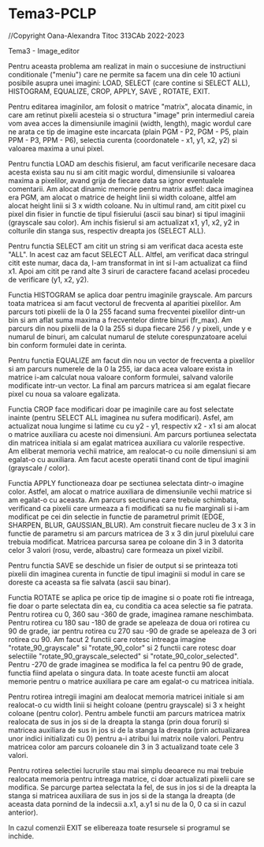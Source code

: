 # Tema3-PCLP

//Copyright Oana-Alexandra Titoc 313CAb 2022-2023

Tema3 - Image_editor

Pentru aceasta problema am realizat in main o succesiune de instructiuni
conditionale ("meniu") care ne permite sa facem una din cele 10 actiuni
posibile asupra unei imagini: LOAD, SELECT (care contine si SELECT ALL),
HISTOGRAM, EQUALIZE, CROP, APPLY, SAVE , ROTATE, EXIT.

Pentru editarea imaginilor, am folosit o matrice "matrix", alocata dinamic, in
care am retinut pixelii acesteia si o structura "image" prin intermediul careia
vom avea acces la dimensiunile imaginii (width, length), magic wordul care ne
arata ce tip de imagine este incarcata (plain PGM - P2, PGM - P5, plain
PPM - P3, PPM - P6), selectia curenta (coordonatele - x1, y1, x2, y2) si
valoarea maxima a unui pixel.

Pentru functia LOAD am deschis fisierul, am facut verificarile necesare daca
acesta exista sau nu si am citit magic wordul, dimensiunile si valoarea maxima
a pixelilor, avand grija de fiecare data sa ignor eventualele comentarii. Am
alocat dinamic memorie pentru matrix astfel: daca imaginea era PGM, am alocat o
matrice de height linii si width coloane, altfel am alocat height linii si 3 x
width coloane. Nu in ultimul rand, am citit pixel cu pixel din fisier in
functie de tipul fisierului (ascii sau binar) si tipul imaginii (grayscale sau
color). Am inchis fisierul si am actualizat x1, y1, x2, y2 in colturile din
stanga sus, respectiv dreapta jos (SELECT ALL).

Pentru functia SELECT am citit un string si am verificat daca acesta este
"ALL". In acest caz am facut SELECT ALL. Altfel, am verificat daca stringul
citit este numar, daca da, l-am transformat in int si l-am actualizat ca
fiind x1. Apoi am citit pe rand alte 3 siruri de caractere facand acelasi
procedeu de verificare (y1, x2, y2).
 
Functia HISTOGRAM se aplica doar pentru imaginile grayscale. Am parcurs toata
matricea si am facut vectorul de frecventa al aparitiei pixelilor. Am parcurs
toti pixelii de la 0 la 255 facand suma frecventei pixelilor dintr-un bin si am
aflat suma maxima a frecventelor dintre binuri (fr_max). Am parcurs din nou
pixelii de la 0 la 255 si dupa fiecare 256 / y pixeli, unde y e numarul de
binuri, am calculat numarul de stelute corespunzatoare acelui bin conform
formulei date in cerinta. 

Pentru functia EQUALIZE am facut din nou un vector de frecventa a pixelilor
si am parcurs numerele de la 0 la 255, iar daca acea valoare exista in matrice
i-am calculat noua valoare conform formulei, salvand valorile modificate
intr-un vector. La final am parcurs matricea si am egalat fiecare pixel cu noua
sa valoare egalizata.

Functia CROP face modificari doar pe imaginile care au fost selectate inainte
(pentru SELECT ALL imaginea nu sufera modificari). Asfel, am actualizat noua
lungime si latime cu cu y2 - y1, respectiv x2 - x1 si am alocat o matrice
auxiliara cu aceste noi dimensiuni. Am parcurs portiunea selectata din matricea
initiala si am egalat matricea auxiliara cu valorile respective. Am eliberat
memoria vechii matrice, am realocat-o cu noile dimensiuni si am egalat-o cu
auxiliara. Am facut aceste operatii tinand cont de tipul imaginii (grayscale /
color).

Functia APPLY functioneaza doar pe sectiunea selectata dintr-o imagine color.
Astfel, am alocat o matrice auxiliara de dimensiunile vechii matrice si am
egalat-o cu aceasta. Am parcurs sectiunea care trebuie schimbata, verificand ca
pixelii care urmeaza a fi modificati sa nu fie marginali si i-am modificat pe
cei din selectie in functie de parametrul primit (EDGE, SHARPEN, BLUR,
GAUSSIAN_BLUR). Am construit fiecare nucleu de 3 x 3 in functie de parametru si
am parcurs matricea de 3 x 3 din jurul pixelului care trebuia modificat.
Matricea parcursa sarea pe coloane din 3 in 3 datorita celor 3 valori (rosu,
verde, albastru) care formeaza un pixel vizibil.

Pentru functia SAVE se deschide un fisier de output si se printeaza toti
pixelii din imaginea curenta in functie de tipul imaginii si modul in care se
doreste ca aceasta sa fie salvata (ascii sau binar).

Functia ROTATE se aplica pe orice tip de imagine si o poate roti fie intreaga,
fie doar o parte selectata din ea, cu conditia ca acea selectie sa fie patrata.
Pentru rotirea cu 0, 360 sau -360 de grade, imaginea ramane neschimbata. Pentru
rotirea cu 180 sau -180 de grade se apeleaza de doua ori rotirea cu 90 de
grade, iar pentru rotirea cu 270 sau -90 de grade se apeleaza de 3 ori rotirea
cu 90. Am facut 2 functii care rotesc intreaga imagine "rotate_90_grayscale" si
"rotate_90_color" si 2 functii care rotesc doar selectiile
"rotate_90_grayscale_selected" si "rotate_90_color_selected". Pentru -270 de
grade imaginea se modifica la fel ca pentru 90 de grade, functia fiind apelata
o singura data. In toate aceste functii am alocat memorie pentru o matrice
auxiliara pe care am egalat-o cu matricea initiala.

Pentru rotirea intregii imagini am dealocat memoria matricei initiale si am
realocat-o cu width linii si height coloane (pentru grayscale) si 3 x height
coloane (pentru color). Pentru ambele functii am parcurs matricea matrix
realocata de sus in jos si de la dreapta la stanga (prin doua foruri) si
matricea auxiliara de sus in jos si de la stanga la dreapta (prin actualizarea
unor indici initializati cu 0) pentru a-i atribui lui matrix noile valori.
Pentru matricea color am parcurs coloanele din 3 in 3 actualizand toate cele 3
valori.

Pentru rotirea selectiei lucrurile stau mai simplu deoarece nu mai trebuie
realocata memoria pentru intreaga matrice, ci doar actualizati pixelii care se
modifica. Se parcurge partea selectata la fel, de sus in jos si de la dreapta
la stanga si matricea auxiliara de sus in jos si de la stanga la dreapta
(de aceasta data pornind de la indecsii a.x1, a.y1 si nu de la 0, 0 ca si in
cazul anterior).

In cazul comenzii EXIT se elibereaza toate resursele si programul se inchide.
